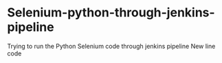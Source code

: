 # Selenium-python-through-jenkins-pipeline
Trying to run the Python Selenium code through jenkins pipeline
New line code
